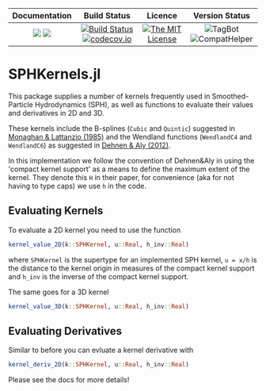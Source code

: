 | **Documentation**                                                 | **Build Status**                                                                                | **Licence**                                                                                | **Version Status** |
|:-----------------------------------------------------------------:|:-----------------------------------------------------------------------------------------------:| :-----------------------------------------------------------------------------------------------:|:-----------:|
[![](https://img.shields.io/badge/docs-stable-blue.svg)](https://LudwigBoess.github.io/SPHKernels.jl/stable) [![](https://img.shields.io/badge/docs-dev-blue.svg)](https://LudwigBoess.github.io/SPHKernels.jl/dev) | [![Build Status](https://travis-ci.org/LudwigBoess/SPHKernels.jl.svg?branch=master)](https://travis-ci.org/LudwigBoess/SPHKernels.jl) [![codecov.io](https://codecov.io/gh/LudwigBoess/SPHKernels.jl/coverage.svg?branch=master)](https://codecov.io/gh/LudwigBoess/SPHKernels.jl?branch=master) | [![The MIT License](https://img.shields.io/badge/license-MIT-orange.svg)](LICENSE.md) | ![TagBot](https://github.com/LudwigBoess/SPHKernels.jl/workflows/TagBot/badge.svg) ![CompatHelper](https://github.com/LudwigBoess/SPHKernels.jl/workflows/CompatHelper/badge.svg) |

# SPHKernels.jl

This package supplies a number of kernels frequently used in Smoothed-Particle Hydrodynamics (SPH), as well as functions to evaluate their values and derivatives in 2D and 3D.

These kernels include the B-splines (`Cubic` and `Quintic`) suggested in [Monaghan & Lattanzio (1985)](https://ui.adsabs.harvard.edu/abs/1985A%26A...149..135M/abstract) and the Wendland functions (`WendlandC4` and `WendlandC6`) as suggested in [Dehnen & Aly (2012)](https://academic.oup.com/mnras/article/425/2/1068/1187211).

In this implementation we follow the convention of Dehnen&Aly in using the 'compact kernel support' as a means to define the maximum extent of the kernel. They denote this ``H`` in their paper, for convenience (aka for not having to type caps) we use `h` in the code.

## Evaluating Kernels

To evaluate a 2D kernel you need to use the function

```julia
kernel_value_2D(k::SPHKernel, u::Real, h_inv::Real)
```

where `SPHKernel` is the supertype for an implemented SPH kernel, `u = x/h` is the distance to the kernel origin in measures of the compact kernel support and `h_inv` is the inverse of the compact kernel support.

The same goes for a 3D kernel

```julia
kernel_value_3D(k::SPHKernel, u::Real, h_inv::Real)
```

## Evaluating Derivatives

Similar to before you can evluate a kernel derivative with

```julia
kernel_deriv_2D(k::SPHKernel, u::Real, h_inv::Real)
```

Please see the docs for more details!